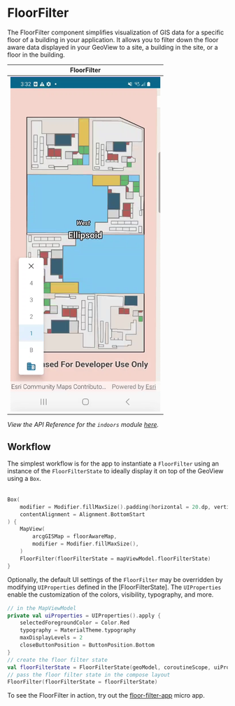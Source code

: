 #  FloorFilter

The FloorFilter component simplifies visualization of GIS data for a specific floor of a building in your application. 
It allows you to filter down the floor aware data displayed in your GeoView to a site, a building in the site, or a floor
in the building. 

|FloorFilter|
|:--:|
|![image](screenshot.png)|

*View the API Reference for the `indoors` module [here](https://developers.arcgis.com/kotlin/toolkit-api-reference/arcgis-maps-kotlin-toolkit/com.arcgismaps.toolkit.indoors/index.html).*

##  Workflow

The simplest workflow is for the app to instantiate a `FloorFilter` using an instance of the `FloorFilterState` to ideally display it on top of the GeoView using a `Box`.

```kotlin

Box(
    modifier = Modifier.fillMaxSize().padding(horizontal = 20.dp, vertical = 40.dp),
    contentAlignment = Alignment.BottomStart
) {
    MapView(
        arcgGISMap = floorAwareMap,
        modifier = Modifier.fillMaxSize(),
    )
    FloorFilter(floorFilterState = mapViewModel.floorFilterState)
}
```

Optionally, the default UI settings of the `FloorFilter` may be overridden by modifying `UIProperties` defined in the [FloorFilterState].
The `UIProperties` enable the customization of the colors, visibility, typography, and more.

```kotlin
// in the MapViewModel
private val uiProperties = UIProperties().apply {
    selectedForegroundColor = Color.Red
    typography = MaterialTheme.typography
    maxDisplayLevels = 2
    closeButtonPosition = ButtonPosition.Bottom
}
// create the floor filter state
val floorFilterState = FloorFilterState(geoModel, coroutineScope, uiProperties)
// pass the floor filter state in the compose layout
FloorFilter(floorFilterState = floorFilterState)
```

To see the FloorFilter in action, try out the [floor-filter-app](../../microapps/FloorFilterApp) micro app.

